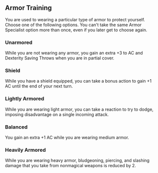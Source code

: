## Armor Training
You are used to wearing a particular type of armor to protect yourself.
Choose one of the following options.
You can't take the same Armor Specialist option more than once, even if you later get to choose again.

### Unarmored
While you are not wearing any armor, you gain an extra +3 to AC and Dexterity Saving Throws when you are in partial cover.

### Shield
While you have a shield equipped, you can take a bonus action to gain +1 AC until the end of your next turn.

### Lightly Armored
While you are wearing light armor, you can take a reaction to try to dodge, imposing disadvantage on a single incoming attack.

### Balanced
You gain an extra +1 AC while you are wearing medium armor.

### Heavily Armored
While you are wearing heavy armor, bludgeoning, piercing, and slashing damage that you take from nonmagical weapons is reduced by 2.

<!--

-<< CHANGES >>-
- this is a new ability
- this is based off of fighting style
- centered around armor styles

-<< TODO >>-
- reword grammar
- !FIX unbalanced options
- !FIX poorly thought out options

-<< COMMENTARY >>-
- moving second wind to 3rd level made a void that needed to be filled
- fighter needed a buff anyway - by third level fighter gets lots of goodies now
-> improved second wind
-> action surge as normal
-> fighting style as normal
-> subclass choice
-> tactician for damage
-> armor specialist for survivability
- compare that to before
-> second wind
-> fighting style
-> action surge
-> subclass

-->
